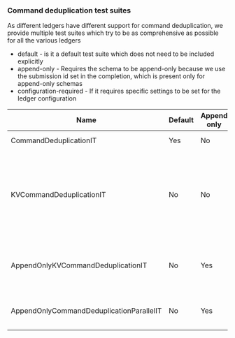### Command deduplication test suites

As different ledgers have different support for command deduplication, we provide multiple test suites which try to be as comprehensive as possible for all the various ledgers

* default - is it a default test suite which does not need to be included explicitly
* append-only - Requires the schema to be append-only because we use the submission id set in the completion, which is
  present only for append-only schemas
* configuration-required - If it requires specific settings to be set for the ledger configuration

| Name | Default | Append only | Configuration required | Details |
| --- | --- | --- | --- | --- |
|CommandDeduplicationIT|Yes|No| No  |Tests participant deduplication|
|KVCommandDeduplicationIT| No | No | minSkew set to 1 second. maxDeduplicationDuration has to be < 5s | Extends the test cases from `CommandDeduplicationIT` with committer side test cases. Requires the time model update because KV committer deduplication is based on maxDeduplicationDuration + minSkew|
|AppendOnlyKVCommandDeduplicationIT|No|Yes|Same as KVCommandDeduplicationIT | Same as `KVCommandDeduplicationIT` but it requires an append-only schema so that we have access to the submission id|
|AppendOnlyCommandDeduplicationParallelIT | No |Yes| No | Requires append only schema so that we have access to the submission id. |